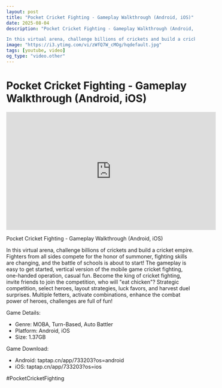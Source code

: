```yaml
---
layout: post
title: "Pocket Cricket Fighting - Gameplay Walkthrough (Android, iOS)"
date: 2025-08-04
description: "Pocket Cricket Fighting - Gameplay Walkthrough (Android, iOS)

In this virtual arena, challenge billions of crickets and build a cricket empire. Fighter..."
image: "https://i3.ytimg.com/vi/zWfQ7W_cMOg/hqdefault.jpg"
tags: [youtube, video]
og_type: "video.other"
---
```


<script type="application/ld+json">
{
  "@context": "http://schema.org",
  "@type": "VideoObject",
  "name": "Pocket Cricket Fighting - Gameplay Walkthrough (Android, iOS)",
  "description": "Pocket Cricket Fighting - Gameplay Walkthrough (Android, iOS)\n\nIn this virtual arena, challenge billions of crickets and build a cricket empire. Fighters from all sides compete for the honor of summoner, fighting skills are changing, and the battle of schools is about to start! The gameplay is easy to get started, vertical version of the mobile game cricket fighting, one-handed operation, casual fun. Become the king of cricket fighting, invite friends to join the competition, who will \\\"eat chicken\\\"? Strategic competition, select heroes, layout strategies, luck favors, and harvest duel surprises. Multiple fetters, activate combinations, enhance the combat power of heroes, challenges are full of fun!\n\nGame Details:\n\n- Genre: MOBA, Turn-Based, Auto Battler\n- Platform: Android, iOS\n- Size: 1.37GB\n\nGame Download:\n\n- Android: taptap.cn/app/733203?os=android\n- iOS: taptap.cn/app/733203?os=ios\n\n#PocketCricketFighting",
  "thumbnailUrl": "https://i3.ytimg.com/vi/zWfQ7W_cMOg/hqdefault.jpg",
  "uploadDate": "2025-08-04T22:18:41",
  "embedUrl": "https://www.youtube.com/embed/zWfQ7W_cMOg",
  "publisher": {
    "@type": "Person",
    "name": "Celo Zaga"
  },
  "mainEntityOfPage": {
    "@type": "WebPage",
    "@id": "https://celozaga.github.io/2025/08/04/pocket-cricket-fighting---gameplay-walkthrough-(android,-ios)-zWfQ7W_cMOg.html"
  },
  "duration": "PT0M0S"
}
</script>

<script type="application/ld+json">
{
  "@context": "http://schema.org",
  "@type": "BlogPosting",
  "headline": "Pocket Cricket Fighting - Gameplay Walkthrough (Android, iOS)",
  "image": "https://i3.ytimg.com/vi/zWfQ7W_cMOg/hqdefault.jpg",
  "publisher": {
    "@type": "Person",
    "name": "Celo Zaga"
  },
  "url": "https://celozaga.github.io/2025/08/04/pocket-cricket-fighting---gameplay-walkthrough-(android,-ios)-zWfQ7W_cMOg.html",
  "datePublished": "2025-08-04T22:18:41",
  "dateCreated": "2025-08-04T22:18:41",
  "dateModified": "2025-08-04T22:18:41",
  "description": "Pocket Cricket Fighting - Gameplay Walkthrough (Android, iOS)\n\nIn this virtual arena, challenge billions of crickets and build a cricket empire. Fighter...",
  "author": {
    "@type": "Person",
    "name": "Celo Zaga"
  },
  "mainEntityOfPage": {
    "@type": "WebPage",
    "@id": "https://celozaga.github.io/2025/08/04/pocket-cricket-fighting---gameplay-walkthrough-(android,-ios)-zWfQ7W_cMOg.html"
  }
}
</script>

<h1 class="youtube-post-title">Pocket Cricket Fighting - Gameplay Walkthrough (Android, iOS)</h1>

<iframe width="560" height="315" src="https://www.youtube.com/embed/zWfQ7W_cMOg" class="youtube-post-embed" frameborder="0" allowfullscreen></iframe>

<p class="youtube-post-description">Pocket Cricket Fighting - Gameplay Walkthrough (Android, iOS)

In this virtual arena, challenge billions of crickets and build a cricket empire. Fighters from all sides compete for the honor of summoner, fighting skills are changing, and the battle of schools is about to start! The gameplay is easy to get started, vertical version of the mobile game cricket fighting, one-handed operation, casual fun. Become the king of cricket fighting, invite friends to join the competition, who will "eat chicken"? Strategic competition, select heroes, layout strategies, luck favors, and harvest duel surprises. Multiple fetters, activate combinations, enhance the combat power of heroes, challenges are full of fun!

Game Details:

- Genre: MOBA, Turn-Based, Auto Battler
- Platform: Android, iOS
- Size: 1.37GB

Game Download:

- Android: taptap.cn/app/733203?os=android
- iOS: taptap.cn/app/733203?os=ios

#PocketCricketFighting</p>
